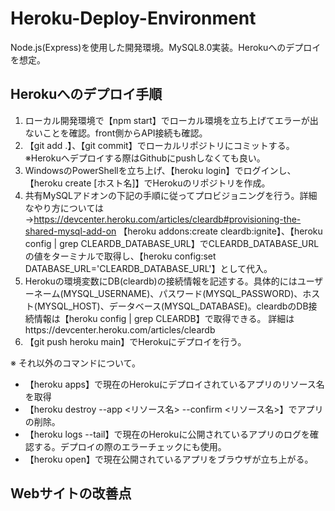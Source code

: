 # Heroku-Deploy-Environment
Node.js(Express)を使用した開発環境。MySQL8.0実装。Herokuへのデプロイを想定。

## Herokuへのデプロイ手順
1. ローカル開発環境で【npm start】でローカル環境を立ち上げてエラーが出ないことを確認。front側からAPI接続も確認。
2. 【git add .】、【git commit】でローカルリポジトリにコミットする。※Herokuへデプロイする際はGithubにpushしなくても良い。
3. WindowsのPowerShellを立ち上げ、【heroku login】でログインし、【heroku create [ホスト名]】でHerokuのリポジトリを作成。
4. 共有MySQLアドオンの下記の手順に従ってプロビジョニングを行う。詳細なやり方については→https://devcenter.heroku.com/articles/cleardb#provisioning-the-shared-mysql-add-on
【heroku addons:create cleardb:ignite】、【heroku config | grep CLEARDB_DATABASE_URL】でCLEARDB_DATABASE_URLの値をターミナルで取得し、【heroku config:set DATABASE_URL='CLEARDB_DATABASE_URL'】として代入。
5. Herokuの環境変数にDB(cleardb)の接続情報を記述する。具体的にはユーザーネーム(MYSQL_USERNAME)、パスワード(MYSQL_PASSWORD)、ホスト(MYSQL_HOST)、データベース(MYSQL_DATABASE)。cleardbのDB接続情報は【heroku config | grep CLEARDB】で取得できる。
詳細はhttps://devcenter.heroku.com/articles/cleardb
6. 【git push heroku main】でHerokuにデプロイを行う。

※ それ以外のコマンドについて。
- 【heroku apps】で現在のHerokuにデプロイされているアプリのリソース名を取得
- 【heroku destroy --app <リソース名> --confirm <リソース名>】でアプリの削除。
- 【heroku logs --tail】で現在のHerokuに公開されているアプリのログを確認する。デプロイの際のエラーチェックにも使用。
- 【heroku open】で現在公開されているアプリをブラウザが立ち上がる。

## Webサイトの改善点
